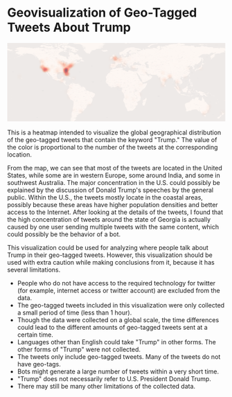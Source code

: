 # Geovisualization of Geo-Tagged Tweets About Trump

![heatmap_trump](/img/heatmap_trump.png)

This is a heatmap intended to visualize the global geographical distribution of the geo-tagged tweets that contain the keyword "Trump." The value of the color is proportional to the number of the tweets at the corresponding location.

From the map, we can see that most of the tweets are located in the United States, while some are in western Europe, some around India, and some in southwest Australia. The major concentration in the U.S. could possibly be explained by the discussion of Donald Trump's speeches by the general public. Within the U.S., the tweets mostly locate in the coastal areas, possibly because these areas have higher population densities and better access to the Internet. After looking at the details of the tweets, I found that the high concentration of tweets around the state of Georgia is actually caused by one user sending multiple tweets with the same content, which could possibly be the behavior of a bot.

This visualization could be used for analyzing where people talk about Trump in their geo-tagged tweets. However, this visualization should be used with extra caution while making conclusions from it, because it has several limitations.

- People who do not have access to the required technology for twitter (for example, internet access or twitter account) are excluded from the data.
- The geo-tagged tweets included in this visualization were only collected a small period of time (less than 1 hour).
- Though the data were collected on a global scale, the time differences could lead to the different amounts of geo-tagged tweets sent at a certain time.
- Languages other than English could take "Trump" in other forms. The other forms of "Trump" were not collected.
- The tweets only include geo-tagged tweets. Many of the tweets do not have geo-tags.
- Bots might generate a large number of tweets within a very short time.
- "Trump" does not necessarily refer to U.S. President Donald Trump.
- There may still be many other limitations of the collected data.

